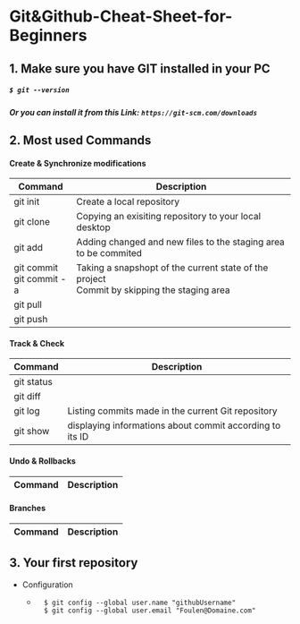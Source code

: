 # Git&Github-Cheat-Sheet-for-Beginners


## 1. Make sure you have GIT installed in your PC 
##### `$ git --version` 
##### Or you can install it from this Link: `https://git-scm.com/downloads`
      


## 2. Most used Commands
 
   #### Create & Synchronize modifications 
| Command | Description |
| --- | --- |
| git init | Create a local repository|
| git clone | Copying an exisiting repository to your local desktop  |
| git add | Adding changed and new files to the staging area to be commited |
| git commit <br /> git commit -a | Taking a snapshopt of the current state of the project <br /> Commit by skipping the staging area |
| git pull |  |
| git push |  |

#### Track & Check 
| Command | Description |
| --- | --- |
| git status |  |
| git diff |  |
| git log| Listing commits made in the current Git repository |
| git show | displaying informations about commit according to its ID   |

#### Undo & Rollbacks
| Command | Description |
| --- | --- |

#### Branches
| Command | Description |
| --- | --- |

## 3. Your first repository


   - Configuration 
   
        - ```
            $ git config --global user.name "githubUsername"
            $ git config --global user.email "Foulen@Domaine.com"
          ```
      



